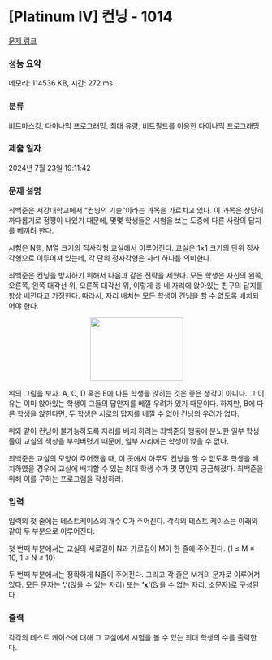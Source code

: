 # [Platinum IV] 컨닝 - 1014 

[문제 링크](https://www.acmicpc.net/problem/1014) 

### 성능 요약

메모리: 114536 KB, 시간: 272 ms

### 분류

비트마스킹, 다이나믹 프로그래밍, 최대 유량, 비트필드를 이용한 다이나믹 프로그래밍

### 제출 일자

2024년 7월 23일 19:11:42

### 문제 설명

<p>최백준은 서강대학교에서 “컨닝의 기술”이라는 과목을 가르치고 있다. 이 과목은 상당히 까다롭기로 정평이 나있기 때문에, 몇몇 학생들은 시험을 보는 도중에 다른 사람의 답지를 베끼려 한다.</p>

<p>시험은 N행, M열 크기의 직사각형 교실에서 이루어진다. 교실은 1×1 크기의 단위 정사각형으로 이루어져 있는데, 각 단위 정사각형은 자리 하나를 의미한다.</p>

<p>최백준은 컨닝을 방지하기 위해서 다음과 같은 전략을 세웠다. 모든 학생은 자신의 왼쪽, 오른쪽, 왼쪽 대각선 위, 오른쪽 대각선 위, 이렇게 총 네 자리에 앉아있는 친구의 답지를 항상 베낀다고 가정한다. 따라서, 자리 배치는 모든 학생이 컨닝을 할 수 없도록 배치되어야 한다.</p>

<p style="text-align:center"><img alt="" src="https://www.acmicpc.net/upload/201003/cunning.JPG" style="height:124px; width:183px"></p>

<p>위의 그림을 보자. A, C, D 혹은 E에 다른 학생을 앉히는 것은 좋은 생각이 아니다. 그 이유는 이미 앉아있는 학생이 그들의 답안지를 베낄 우려가 있기 때문이다. 하지만, B에 다른 학생을 앉힌다면, 두 학생은 서로의 답지를 베낄 수 없어 컨닝의 우려가 없다.</p>

<p>위와 같이 컨닝이 불가능하도록 자리를 배치 하려는 최백준의 행동에 분노한 일부 학생들이 교실의 책상을 부숴버렸기 때문에, 일부 자리에는 학생이 앉을 수 없다.</p>

<p>최백준은 교실의 모양이 주어졌을 때, 이 곳에서 아무도 컨닝을 할 수 없도록 학생을 배치하였을 경우에 교실에 배치할 수 있는 최대 학생 수가 몇 명인지 궁금해졌다. 최백준을 위해 이를 구하는 프로그램을 작성하라.</p>

### 입력 

 <p>입력의 첫 줄에는 테스트케이스의 개수 C가 주어진다. 각각의 테스트 케이스는 아래와 같이 두 부분으로 이루어진다.</p>

<p>첫 번째 부분에서는 교실의 세로길이 N과 가로길이 M이 한 줄에 주어진다. (1 ≤ M ≤ 10, 1 ≤ N ≤ 10)</p>

<p>두 번째 부분에서는 정확하게 N줄이 주어진다. 그리고 각 줄은 M개의 문자로 이루어져있다. 모든 문자는 <strong>‘.’</strong>(앉을 수 있는 자리) 또는 <strong>‘x’</strong>(앉을 수 없는 자리, 소문자)로 구성된다.</p>

### 출력 

 <p>각각의 테스트 케이스에 대해 그 교실에서 시험을 볼 수 있는 최대 학생의 수를 출력한다.</p>

